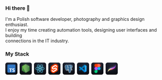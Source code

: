 ### Hi there 👋
I'm a Polish software developer, photography and graphics design enthusiast.  
I enjoy my time creating automation tools, designing user interfaces and building  
connections in the IT industry.

### My Stack

<a href="https://www.typescriptlang.org/" title="TypeScript" target="_blank">
    <img width="38" height="38" style="margin-right: 7px; float: left;" src="./images/stack/TypeScript.png">
</a>
<a href="https://nodejs.org/" title="NodeJS" target="_blank">
    <img  width="38" height="38" style="margin-right: 7px; float: left;" src="./images/stack/NodeJS.png">
</a>
<a href="https://react.dev/" title="React" target="_blank">
    <img  width="38" height="38" style="margin-right: 7px; float: left;" src="./images/stack/React.png">
</a>
<a href="https://svelte.dev/" title="Svelte" target="_blank">
    <img  width="38" height="38" style="margin-right: 7px; float: left;" src="./images/stack/Svelte.png">
</a>
<a href="https://www.postgresql.org/" title="PostgreSQL" target="_blank">
    <img  width="38" height="38" style="margin-right: 7px; float: left;" src="./images/stack/PostgreSQL.png">
</a>
<a href="https://code.visualstudio.com/" title="VS Code" target="_blank">
    <img  width="38" height="38" style="margin-right: 7px; float: left;" src="./images/stack/VS Code.png">
</a>
<a href="https://figma.com/" title="Figma" target="_blank">
    <img  width="38" height="38" style="margin-right: 7px; float: left;" src="./images/stack/Figma.png">
</a>
<a href="https://procreate.com/" title="Procreate" target="_blank">
    <img  width="38" height="38" style="margin-right: 7px; float: left;" src="./images/stack/Procreate.png">
</a>

<!--
**4S1ght/4S1ght** is a ✨ _special_ ✨ repository because its `README.md` (this file) appears on your GitHub profile.

Here are some ideas to get you started:

- 🔭 I’m currently working on ...
- 🌱 I’m currently learning ...
- 👯 I’m looking to collaborate on ...
- 🤔 I’m looking for help with ...
- 💬 Ask me about ...
- 📫 How to reach me: ...
- 😄 Pronouns: ...
- ⚡ Fun fact: ...
-->
